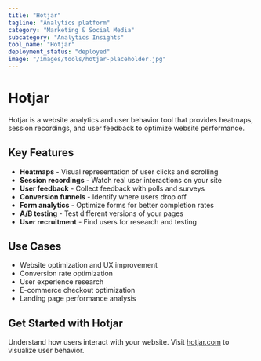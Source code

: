 ```yaml
---
title: "Hotjar"
tagline: "Analytics platform"
category: "Marketing & Social Media"
subcategory: "Analytics Insights"
tool_name: "Hotjar"
deployment_status: "deployed"
image: "/images/tools/hotjar-placeholder.jpg"
---
```


# Hotjar

Hotjar is a website analytics and user behavior tool that provides heatmaps, session recordings, and user feedback to optimize website performance.

## Key Features

- **Heatmaps** - Visual representation of user clicks and scrolling
- **Session recordings** - Watch real user interactions on your site
- **User feedback** - Collect feedback with polls and surveys
- **Conversion funnels** - Identify where users drop off
- **Form analytics** - Optimize forms for better completion rates
- **A/B testing** - Test different versions of your pages
- **User recruitment** - Find users for research and testing

## Use Cases

- Website optimization and UX improvement
- Conversion rate optimization
- User experience research
- E-commerce checkout optimization
- Landing page performance analysis

## Get Started with Hotjar

Understand how users interact with your website. Visit [hotjar.com](https://www.hotjar.com) to visualize user behavior.
